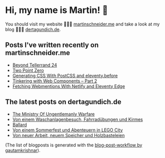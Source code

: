 # Hi, my name is Martin! 👋 
You should visit my website 👨🏼‍💻  [martinschneider.me](https://martinschneider.me) and take a look at my blog 🤷🏼‍♂️ [dertagundich.de](https://www.dertagundich.de).

## Posts I've written recently on martinschneider.me
<!-- MSME-POST-LIST:START -->
- [Beyond Tellerrand 24](https://martinschneider.me/articles/beyond-tellerrand-24/)
- [Two Point Zero](https://martinschneider.me/articles/two-point-zero/)
- [Generating CSS With PostCSS and eleventy.before](https://martinschneider.me/articles/generating-css-with-postcss-and-eleventy-before/)
- [Tinkering with Web Components – Part 2](https://martinschneider.me/articles/tinkering-with-web-components-part-2/)
- [Fetching Webmentions With Netlify and Eleventy Edge](https://martinschneider.me/articles/fetching-webmentions-with-netlify-and-eleventy-edge/)
<!-- MSME-POST-LIST:END -->

## The latest posts on dertagundich.de
<!-- DTUI-POST-LIST:START -->
- [The Ministry Of Ungentlemanly Warfare](https://www.dertagundich.de/2025/09/the-ministry-of-ungentlemanly-warfare)
- [Von einem Waschanlagenbesuch, Fahrradübungen und Kirmes](https://www.dertagundich.de/2025/09/von-einem-waschanlagenbesuch-fahrradubungen-und-kirmes)
- [Ballard](https://www.dertagundich.de/2025/09/ballard)
- [Von einem Sommerfest und Abenteuern in LEGO City](https://www.dertagundich.de/2025/09/von-einem-sommerfest-und-abenteuern-in-lego-city)
- [Von neuer Arbeit, neuem Speicher und Holzbasteleien](https://www.dertagundich.de/2025/08/von-neuer-arbeit-neuem-speicher-und-holzbasteleien)
<!-- DTUI-POST-LIST:END -->

(The list of blogposts is generated with the [blog-post-workflow by gautamkrishnar](https://github.com/gautamkrishnar/blog-post-workflow)).

